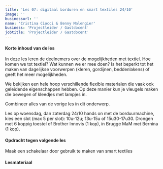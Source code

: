 ```yaml
---
title: 'Les 07: digitaal borduren en smart textiles 24/10'
image: ''
businessurl: ''
name: 'Cristina Ciocci & Benny Malengier'
business: 'Projectleider / Gastdocent'
jobtitle: 'Projectleider / Gastdocent'
---
```

> 
#### Korte inhoud van de les
In deze les leren de deelnemers over de mogelijkheden met textiel.
Hoe komen we tot textiel? Wat kunnen we er mee doen? Is het beperkt tot het maken van dagelijkse voorwerpen (kleren, gordijnen, beddenlakens) of geeft het meer mogelijkheden.

We bekijken een hele hoop verschillende flexible materialen die vaak ook geleidende eigenschappen hebben. Op deze manier kun je vleugels maken die bewegen of kleedjes met lampjes in. 

Combineer alles van de vorige les in dit onderwerp.

Les op woensdag, dan zaterdag 24/10 hands on met de borduurmachine, kies een slot (max 5 per slot): 10u-12u; 13u-15u of 15u30-17u30. Drongen met 6 koppig toestel of Brother Innovis (1 kop), in Brugge MaM met Bernina (1 kop).

#### Opdracht tegen volgende les
Maak een schakelaar door gebruik te maken van smart textiles

#### Lesmateriaal


<!--

[Slides van de les](https://docs.google.com/presentation/d/1_6SmeqOft-0Ki1utGXiAAUsMS0nCJFWZxNxaVKk476s/edit?usp=sharing)


#### Interesante links 
- [Kobakant](https://www.kobakant.at/DIY/)
- [mdpi](https://www.mdpi.com/2411-5134/3/1/14/htm)
- [wearic](https://www.wearic.com/make/)
- [RNZ](https://www.rnz.co.nz/national/programmes/ourchangingworld/audio/201795811/e-textiles-and-smart-fabrics)

-->
